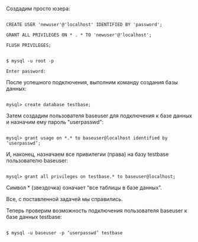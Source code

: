 ﻿Создадим просто юзера:

```

CREATE USER 'newuser'@'localhost' IDENTIFIED BY 'password';

GRANT ALL PRIVILEGES ON * . * TO 'newuser'@'localhost';

FLUSH PRIVILEGES;

```

```

$ mysql -u root -p

Enter password:

```

После успешного подключения, выполним команду создания базы данных:

```

mysql> create database testbase;

```

Затем создадим пользователя baseuser для подключения к базе данных и назначим ему пароль "userpasswd":

```

mysql> grant usage on *.* to baseuser@localhost identified by ‘userpasswd’;

```

И, наконец, назначаем все привилегии (права) на базу testbase пользователю baseuser:

```

mysql> grant all privileges on testbase.* to baseuser@localhost;

```

Символ * (звездочка) означает “все таблицы в базе данных”.



Все, с поставленной задачей мы справились.



Теперь проверим возможность подключения пользователя baseuser к базе данных testbase:

```

$ mysql -u baseuser -p ‘userpasswd’ testbase

```